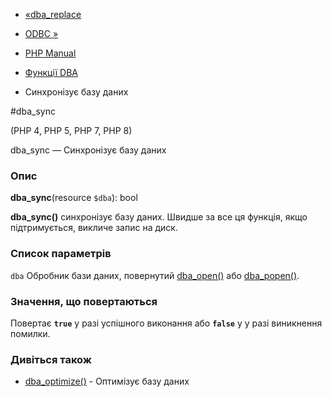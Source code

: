 - [«dba_replace](function.dba-replace.md)
- [ODBC »](book.uodbc.md)

- [PHP Manual](index.md)
- [Функції DBA](ref.dba.md)
- Синхронізує базу даних

#dba_sync

(PHP 4, PHP 5, PHP 7, PHP 8)

dba_sync — Синхронізує базу даних

### Опис

**dba_sync**(resource `$dba`): bool

**dba_sync()** синхронізує базу даних. Швидше за все ця функція,
якщо підтримується, викличе запис на диск.

### Список параметрів

`dba`
Обробник бази даних, повернутий
[dba_open()](function.dba-open.md) або
[dba_popen()](function.dba-popen.md).

### Значення, що повертаються

Повертає **`true`** у разі успішного виконання або **`false`** у
у разі виникнення помилки.

### Дивіться також

- [dba_optimize()](function.dba-optimize.md) - Оптимізує базу
даних
